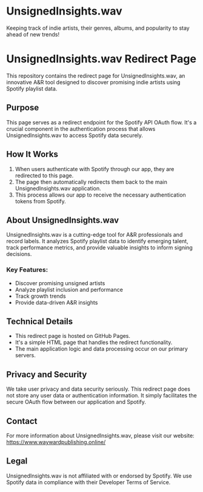 # UnsignedInsights.wav
Keeping track of indie artists, their genres, albums, and popularity to stay ahead of new trends!
# UnsignedInsights.wav Redirect Page

This repository contains the redirect page for UnsignedInsights.wav, an innovative A&R tool designed to discover promising indie artists using Spotify playlist data.

## Purpose

This page serves as a redirect endpoint for the Spotify API OAuth flow. It's a crucial component in the authentication process that allows UnsignedInsights.wav to access Spotify data securely.

## How It Works

1. When users authenticate with Spotify through our app, they are redirected to this page.
2. The page then automatically redirects them back to the main UnsignedInsights.wav application.
3. This process allows our app to receive the necessary authentication tokens from Spotify.

## About UnsignedInsights.wav

UnsignedInsights.wav is a cutting-edge tool for A&R professionals and record labels. It analyzes Spotify playlist data to identify emerging talent, track performance metrics, and provide valuable insights to inform signing decisions.

### Key Features:
- Discover promising unsigned artists
- Analyze playlist inclusion and performance
- Track growth trends
- Provide data-driven A&R insights

## Technical Details

- This redirect page is hosted on GitHub Pages.
- It's a simple HTML page that handles the redirect functionality.
- The main application logic and data processing occur on our primary servers.

## Privacy and Security

We take user privacy and data security seriously. This redirect page does not store any user data or authentication information. It simply facilitates the secure OAuth flow between our application and Spotify.

## Contact

For more information about UnsignedInsights.wav, please visit our website: https://www.waywardpublishing.online/

## Legal

UnsignedInsights.wav is not affiliated with or endorsed by Spotify. We use Spotify data in compliance with their Developer Terms of Service.
